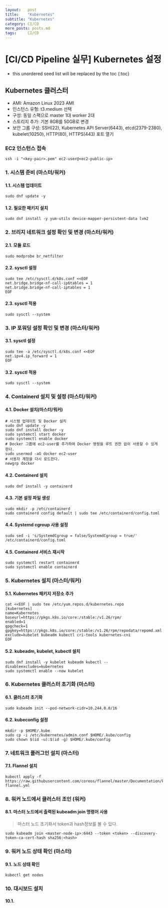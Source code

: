 ```yaml
---
layout:   post
title:    "Kubernetes"
subtitle: "Kubernetes"
category: CI/CD
more_posts: posts.md
tags:     CI/CD
---
```

# [CI/CD Pipeline 실무] Kubernetes 설정

<!--more-->
<!-- Table of contents -->
* this unordered seed list will be replaced by the toc
{:toc}

<!-- text -->

## Kubernetes 클러스터
- AMI: Amazon Linux 2023 AMI
- 인스턴스 유형: t3.medium 선택
- 구성: 동일 스팩으로 master 1대 worker 2대
- 스토리지 추가: 기본 8GB를 50GB로 변경
- 보안 그룹 구성: SSH(22), Kubernetes API Server(6443), etcd(2379-2380), kubelet(10250), HTTP(80), HTTPS(443) 포트 열기

### EC2 인스턴스 접속
```shell
ssh -i "<key-pair>.pem" ec2-user@<ec2-public-ip>
```

### 1. 시스템 준비 (마스터/워커)

#### 1.1. 시스템 업데이트
```shell
sudo dnf update -y
```

#### 1.2. 필요한 패키지 설치
```shell
sudo dnf install -y yum-utils device-mapper-persistent-data lvm2
```

### 2. 브리지 네트워크 설정 확인 및 변경 (마스터/워커)

#### 2.1. 모듈 로드
```shell
sudo modprobe br_netfilter
```

#### 2.2. sysctl 설정
```shell
sudo tee /etc/sysctl.d/k8s.conf <<EOF
net.bridge.bridge-nf-call-ip6tables = 1
net.bridge.bridge-nf-call-iptables = 1
EOF
```

#### 2.3. sysctl 적용
```shell
sudo sysctl --system
```

### 3. IP 포워딩 설정 확인 및 변경 (마스터/워커)

#### 3.1. sysctl 설정
```shell
sudo tee -a /etc/sysctl.d/k8s.conf <<EOF
net.ipv4.ip_forward = 1
EOF
```

#### 3.2. sysctl 적용
```shell
sudo sysctl --system
```

### 4. Containerd 설치 및 설정 (마스터/워커)

#### 4.1. Docker 설치(마스터/워커)
```shell
# 시스템 업데이트 및 Docker 설치
sudo dnf update -y
sudo dnf install docker -y
sudo systemctl start docker
sudo systemctl enable docker
# Docker 그룹에 ec2-user를 추가하여 Docker 명령을 루트 권한 없이 사용할 수 있게 한다.
sudo usermod -aG docker ec2-user
# 사용자 계정을 다시 로드한다.
newgrp docker
```

#### 4.2. Containerd 설치
```shell
sudo dnf install -y containerd
```

#### 4.3. 기본 설정 파일 생성
```shell
sudo mkdir -p /etc/containerd
sudo containerd config default | sudo tee /etc/containerd/config.toml
```

#### 4.4. Systemd cgroup 사용 설정
```shell
sudo sed -i 's/SystemdCgroup = false/SystemdCgroup = true/' /etc/containerd/config.toml
```

#### 4.5. Containerd 서비스 재시작
```shell
sudo systemctl restart containerd
sudo systemctl enable containerd
```

### 5. Kubernetes 설치 (마스터/워커)

#### 5.1. Kubernetes 패키지 저장소 추가
```shell
cat <<EOF | sudo tee /etc/yum.repos.d/kubernetes.repo
[kubernetes]
name=Kubernetes
baseurl=https://pkgs.k8s.io/core:/stable:/v1.26/rpm/
enabled=1
gpgcheck=1
gpgkey=https://pkgs.k8s.io/core:/stable:/v1.26/rpm/repodata/repomd.xml.key
exclude=kubelet kubeadm kubectl cri-tools kubernetes-cni
EOF
```

#### 5.2. kubeadm, kubelet, kubectl 설치
```shell
sudo dnf install -y kubelet kubeadm kubectl --disableexcludes=kubernetes
sudo systemctl enable --now kubelet
```

### 6. Kubernetes 클러스터 초기화 (마스터)

#### 6.1. 클러스터 초기화
```shell
sudo kubeadm init --pod-network-cidr=10.244.0.0/16
```

#### 6.2. kubeconfig 설정
```shell
mkdir -p $HOME/.kube
sudo cp -i /etc/kubernetes/admin.conf $HOME/.kube/config
sudo chown $(id -u):$(id -g) $HOME/.kube/config
```

### 7. 네트워크 플러그인 설치 (마스터)

#### 7.1. Flannel 설치
```shell
kubectl apply -f https://raw.githubusercontent.com/coreos/flannel/master/Documentation/kube-flannel.yml
```


### 8. 워커 노드에서 클러스터 조인 (워커)

#### 8.1. 마스터 노드에서 출력된 kubeadm join 명령어 사용
> 마스터 노드 초기화서 token과 hash정보를 볼 수 있다.

```shell
sudo kubeadm join <master-node-ip>:6443 --token <token> --discovery-token-ca-cert-hash sha256:<hash>
```

### 9. 워커 노드 상태 확인 (마스터)

#### 9.1. 노드 상태 확인
```shell
kubectl get nodes
```

### 10. 대시보드 설치

#### 10.1. 